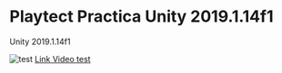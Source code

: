 # Playtect Practica Unity 2019.1.14f1

Unity 2019.1.14f1

![test](i.giphy.com/media/ZcVw9rRvMTE6kufGbY/giphy.webp)
[Link Video test](https://media.giphy.com/media/ZcVw9rRvMTE6kufGbY/giphy-downsized-large.gif)
